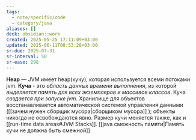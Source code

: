 ```yaml
---
tags:
  - note/specific/code
  - category/java
aliases: []
deck: obsidian::work
created: 2025-05-25 17:11:09+03:00
updated: 2025-06-11T08:53:28+03:00
sr-due: 2025-07-31
sr-interval: 50
sr-ease: 298
---
```


**Heap**
—
JVM имеет heap(кучу), которая используется всеми потоками jvm. **Куча** - это *область данных времени выполнения*, из которой *выделяется память для всех экземпляров и массивов классов*. Куча *создается при запуске jvm*. Хранилище для объектов восстанавливается автоматической системой управления данными ([[зачем нужен сборщик мусора|сборщиком мусора]] ); объекты никогда не освобождаются явно. Размер кучи меняется также, как и [[run-time data areas#JVM Stacks]]. [[java смежность памяти|Память кучи не должна быть смежной]]
